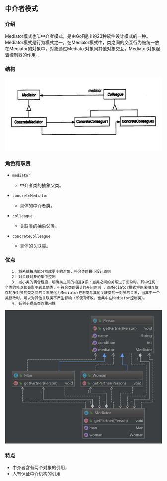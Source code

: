 

## 中介者模式

### 介绍

   Mediator模式也叫中介者模式，是由GoF提出的23种软件设计模式的一种。Mediator模式是行为模式之一，在Mediator模式中，类之间的交互行为被统一放在Mediator的对象中，对象通过Mediator对象同其他对象交互，Mediator对象起着控制器的作用。







### 结构



![1565807985603](assets/1565807985603.png)



### 角色和职责

- `mediator`
  - 中介者类的抽象父类。

- `concreteMediator`
  - 具体的中介者类。

- `colleague`
  - 关联类的抽象父类。

- `concreteColleague`
  - 具体的关联类。

### 优点

       1. 将系统按功能分割成更小的对象，符合类的最小设计原则
       2. 对关联对象的集中控制
       3. 减小类的耦合程度，明确类之间的相互关系：当类之间的关系过于复杂时，其中任何一个类的修改都会影响到其他类，不符合类的设计的开闭原则 ，而Mediator模式将原来相互依存的多对多的类之间的关系简化为Mediator控制类与其他关联类的一对多的关系，当其中一个类修改时，可以对其他关联类不产生影响（即使有修改，也集中在Mediator控制类）。
       4. 有利于提高类的重用性






![1565808329448](assets/1565808329448.png)



### 特点

- 中介者含有两个对象的引用，
- 人有保证中介机构的引用



 





 
